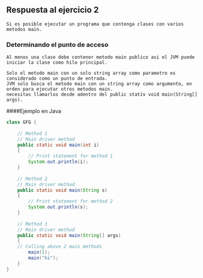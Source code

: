 ## Respuesta al ejercicio 2
    
    Si es posible ejecutar un programa que contenga clases con varios metodos main.

### Determinando el punto de acceso
    
    Al menos una clase debe contener metodo main publico asi el JVM puede iniciar la clase como hilo principal.

    Solo el metodo main con un solo string array como parametro es considerado como un punto de entrada. 
    JVM solo busca el metodo main con un string array como argumento, en orden para ejecutar otros metodos main.
    necesitas llamarlos desde adentro del public stativ void main(String[] args).

####Ejemplo en Java
```Java
class GFG {
    
    // Method 1
    // Main driver method
    public static void main(int i)
    {
        // Print statement for method 1
        System.out.println(i);
    }
     
    // Method 2
    // Main driver method
    public static void main(String s)
    {
        // Print statement for method 2
        System.out.println(s);
    }
     
    // Method 3
    // Main driver method
    public static void main(String[] args)
    {
    // Calling above 2 main methods
        main(1);
        main("hi");
    }
}
```